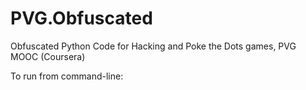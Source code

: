 # PVG.Obfuscated
Obfuscated Python Code for Hacking and Poke the Dots games, PVG MOOC (Coursera)

To run from command-line:

